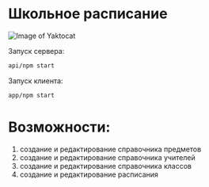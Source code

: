 # Школьное расписание 

![Image of Yaktocat](https://octodex.github.com/images/yaktocat.png)

Запуск сервера:
```bash
api/npm start
```

Запуск клиента:
```bash
app/npm start
```

# Возможности:
1. создание и редактирование справочника предметов
2. создание и редактирование справочника учителей
3. создание и редактирование справочника классов
4. создание и редактирование расписания
